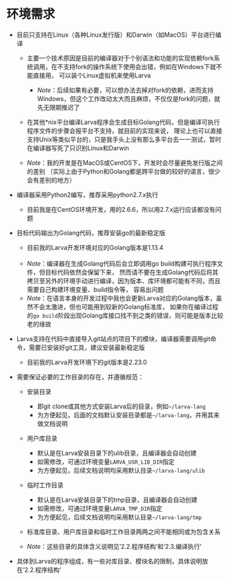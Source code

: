 # **环境需求**

* 目前只支持在Linux（各种Linux发行版）和Darwin（如MacOS）平台进行编译
    * 主要一个技术原因是目前的编译器对于个别语法和功能的实现依赖fork系统调用，在不支持fork的操作系统下使用会出错，例如在Windows下就不能直接用，
    可以装个Linux虚拟机来使用Larva
        * *Note*：后续如果有必要，可以想办法去掉对fork的依赖，进而支持Windows，但这个工作改动太大而且麻烦，不仅仅是fork的问题，就先无限期推迟了

    * 在其他\*nix平台编译Larva程序会生成目标Golang代码，但是编译可执行程序文件的步骤会报平台不支持，就目前的实现来说，
    理论上也可以直接支持Unix等类似平台的，只是我手头上没有那么多平台去一一测试，暂时在编译器写死了只识别Linux和Darwin

    * *Note*：我的开发是在MacOS或CentOS下，开发时会尽量避免发行版之间的差别
    （实际上由于Python和Golang都是跨平台做的较好的语言，很少会有差别的地方）

* 编译器采用Python2编写，推荐采用python2.7.x执行
    * 目前我是在CentOS环境开发，用的2.6.6，所以用2.7.x运行应该都没有问题

* 目标代码输出为Golang代码，推荐安装go的最新稳定版
    * 目前我的Larva开发环境对应的Golang版本是1.13.4

    <br>

    * *Note*：编译器在生成Golang代码后会立即调用go build构建可执行程序文件，但目标代码依然会保留下来，
    然而请不要在生成Golang代码后将其拷贝至另外的环境手动进行编译，因为版本、库环境都可能有不同，而且需要自己构建环境变量、build指令等，
    容易出问题
    * *Note*：在语言本身的开发过程中我也会更新Larva对应的Golang版本，虽然不会太激进，但也可能用到较新的Golang标准库，
    如果你在编译过程的`go build`阶段出现Golang库接口找不到之类的错误，则可能是版本比较老的缘故

* Larva支持在代码中直接导入git站点的项目下的模块，编译器需要调用git命令，需要已安装好git工具，建议安装最新稳定版
    * 目前我的Larva开发环境下的git版本是2.23.0

* 需要保证必要的工作目录的存在，并遵循规范：
    * 安装目录

        * 即git clone或其他方式安装Larva后的目录，例如`~/larva-lang`
        * 为方便起见，后面的文档默认安装目录都是`~/larva-lang`，并用其来做文档说明

    * 用户库目录

        * 默认是在Larva安装目录下的ulib目录，且编译器会自动创建
        * 如需修改，可通过环境变量`LARVA_USR_LIB_DIR`指定
        * 为方便起见，后续文档说明均采用默认目录`~/larva-lang/ulib`

    * 临时工作目录

        * 默认是在Larva安装目录下的tmp目录，且编译器会自动创建
        * 如需修改，可通过环境变量`LARVA_TMP_DIR`指定
        * 为方便起见，后续文档说明均采用默认目录`~/larva-lang/tmp`

    * 标准库目录、用户库目录和临时工作目录两两之间不能相同或为包含关系

    * *Note*：这些目录的具体含义说明见‘2.2.程序结构’和‘2.3.编译执行’

* 具体到Larva的程序组成，有一些对库目录、模块名的限制，具体说明放在‘2.2.程序结构’
